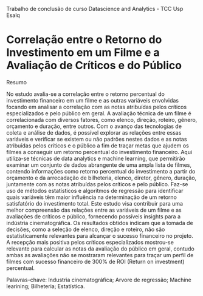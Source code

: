 Trabalho de conclusão de curso Datascience and Analytics - TCC Usp Esalq

# Correlação entre o Retorno do Investimento em um Filme e a Avaliação de Críticos e do Público

Resumo

No estudo avalia-se a correlação entre o retorno percentual do investimento financeiro em um filme e as outras variáveis envolvidas focando em analisar a correlação com as notas atribuídas pelos críticos especializados e pelo público em geral. A avaliação técnica de um filme é correlacionada com diversos fatores, como elenco, direção, roteiro, gênero, orçamento e duração, entre outros. Com o avanço das tecnologias de coleta e análise de dados, é possível explorar as relações entre essas variáveis e verificar se existem ou não padrões nestes dados e as notas atribuídas pelos críticos e o público a fim de traçar metas que ajudem os filmes a conseguir um retorno percentual do investimento financeiro. Aqui utiliza-se técnicas de data analytics e machine learning, que permitirão examinar um conjunto de dados abrangente de uma ampla lista de filmes, contendo informações como retorno percentual do investimento a partir do orçamento e da arrecadação de bilheteria, elenco, diretor, gênero, duração, juntamente com as notas atribuídas pelos críticos e pelo público. Faz-se uso de métodos estatísticos e algoritmos de regressão para identificar quais variáveis têm maior influência na determinação de um retorno satisfatório do investimento total. Este estudo visa contribuir para uma melhor compreensão das relações entre as variáveis de um filme e as avaliações de críticos e público, fornecendo possíveis insights para a indústria cinematográfica. Os resultados obtidos indicam que a tomada de decisões, como a seleção de elenco, direção e roteiro, não são estatisticamente relevantes para alcançar o sucesso financeiro no projeto. A recepção mais positiva pelos críticos especializados mostrou-se relevante para calcular as notas da avaliação do público em geral, contudo ambas as avaliações não se mostraram relevantes para traçar um perfil de filmes com sucesso financeiro de 300% de ROI (Return on investment) percentual.

Palavras-chave: Industria cinematográfica; Arvore de regressão; Machine learining; Bilheteria; Estatística.
